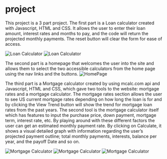# project

This project is a 3 part project. The first part is a  Loan calculator created with Javascript, HTML and CSS. 
It allows the user to enter their loan amount, interest rates and months to pay, and the code will return the projected monthly payments. 
The reset button will clear the form for ease of access. 

![Loan Calculator](/project/images/loan1.png)
![Loan Calculator](/project/images/loan2.png)

The second part is a homepage that welcomes the user into the site and allows them to select the two accessible calculators from the home page
using the nav links and the buttons.
![HomePage](/project/images/homepage.png)

The third part is a Mortgage calculator created by using mcalc.com api and Javascript, HTML and CSS, which gave two tools to the website: mortgage rates and a mortgage calculator.
The mortgage rates section allows the user to see US current mortgage rates depending on how long the loan is for and by clicking the View Trend button will
show the trend for mortgage loan rates from the past years. The second tool is the mortgage calculator itself which has features to input the purchase price, down payment,
mortgage term, interest rate, etc. By playing around with these different factors the user can get an estimated monthly payment rate. By clicking on Calculate, 
 it shows a visual detailed graph with information regarding the user’s projected payment outline; total monthly payments, interests, balance per year, and the payoff Date and so on. 


![Mortgage Calculator](/project/images/mortcalc.png)
![Mortgage Calculator](/project/images/mort1.png)
![Mortgage Calculator](/project/images/mort2.png)
